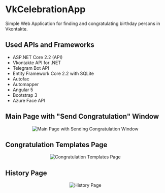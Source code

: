# VkCelebrationApp
Simple Web Application for finding and congratulating birthday persons in Vkontakte.

## Used APIs and Frameworks
  * ASP.NET Core 2.2 (API)
  * Vkontakte API for .NET
  * Telegram Bot API
  * Entity Framework Core 2.2 with SQLite
  * Autofac
  * Automapper
  * Angular 5
  * Bootstrap 3
  * Azure Face API
  
## Main Page with "Send Congratulation" Window
<p align="center">
 <img src="https://d.radikal.ru/d01/1803/3a/de20d3b7e3c7.png" alt="Main Page with Sending Congratulation Window" />
</p>

## Congratulation Templates Page
<p align="center">
 <img src="https://d.radikal.ru/d13/1803/b8/afb606c4719c.png" alt="Congratulation Templates Page" />
</p>

## History Page
<p align="center">
 <img src="https://a.radikal.ru/a32/1803/a8/2c850930f7e8.png" alt="History Page" />
</p>

